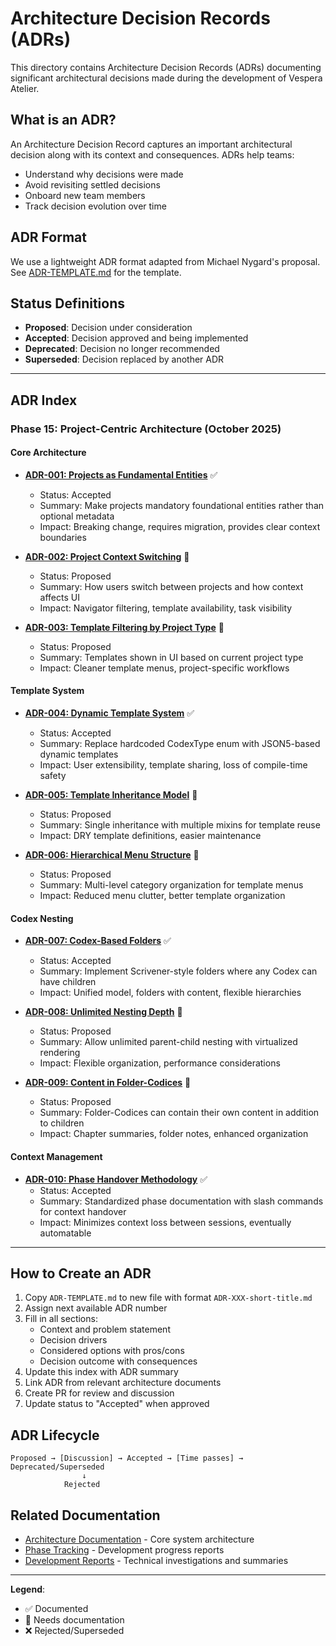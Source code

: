 # Architecture Decision Records (ADRs)

This directory contains Architecture Decision Records (ADRs) documenting significant architectural decisions made during the development of Vespera Atelier.

## What is an ADR?

An Architecture Decision Record captures an important architectural decision along with its context and consequences. ADRs help teams:
- Understand why decisions were made
- Avoid revisiting settled decisions
- Onboard new team members
- Track decision evolution over time

## ADR Format

We use a lightweight ADR format adapted from Michael Nygard's proposal. See [ADR-TEMPLATE.md](./ADR-TEMPLATE.md) for the template.

## Status Definitions

- **Proposed**: Decision under consideration
- **Accepted**: Decision approved and being implemented
- **Deprecated**: Decision no longer recommended
- **Superseded**: Decision replaced by another ADR

---

## ADR Index

### Phase 15: Project-Centric Architecture (October 2025)

#### Core Architecture

- **[ADR-001: Projects as Fundamental Entities](./ADR-001-projects-fundamental.md)** ✅
  - Status: Accepted
  - Summary: Make projects mandatory foundational entities rather than optional metadata
  - Impact: Breaking change, requires migration, provides clear context boundaries

- **[ADR-002: Project Context Switching](./ADR-002-project-context-switching.md)** 🚧
  - Status: Proposed
  - Summary: How users switch between projects and how context affects UI
  - Impact: Navigator filtering, template availability, task visibility

- **[ADR-003: Template Filtering by Project Type](./ADR-003-template-filtering.md)** 🚧
  - Status: Proposed
  - Summary: Templates shown in UI based on current project type
  - Impact: Cleaner template menus, project-specific workflows

#### Template System

- **[ADR-004: Dynamic Template System](./ADR-004-dynamic-templates.md)** ✅
  - Status: Accepted
  - Summary: Replace hardcoded CodexType enum with JSON5-based dynamic templates
  - Impact: User extensibility, template sharing, loss of compile-time safety

- **[ADR-005: Template Inheritance Model](./ADR-005-template-inheritance.md)** 🚧
  - Status: Proposed
  - Summary: Single inheritance with multiple mixins for template reuse
  - Impact: DRY template definitions, easier maintenance

- **[ADR-006: Hierarchical Menu Structure](./ADR-006-hierarchical-menus.md)** 🚧
  - Status: Proposed
  - Summary: Multi-level category organization for template menus
  - Impact: Reduced menu clutter, better template organization

#### Codex Nesting

- **[ADR-007: Codex-Based Folders](./ADR-007-codex-folders.md)** ✅
  - Status: Accepted
  - Summary: Implement Scrivener-style folders where any Codex can have children
  - Impact: Unified model, folders with content, flexible hierarchies

- **[ADR-008: Unlimited Nesting Depth](./ADR-008-unlimited-nesting.md)** 🚧
  - Status: Proposed
  - Summary: Allow unlimited parent-child nesting with virtualized rendering
  - Impact: Flexible organization, performance considerations

- **[ADR-009: Content in Folder-Codices](./ADR-009-folder-content.md)** 🚧
  - Status: Proposed
  - Summary: Folder-Codices can contain their own content in addition to children
  - Impact: Chapter summaries, folder notes, enhanced organization

#### Context Management

- **[ADR-010: Phase Handover Methodology](./ADR-010-phase-handover-methodology.md)** ✅
  - Status: Accepted
  - Summary: Standardized phase documentation with slash commands for context handover
  - Impact: Minimizes context loss between sessions, eventually automatable

---

## How to Create an ADR

1. Copy `ADR-TEMPLATE.md` to new file with format `ADR-XXX-short-title.md`
2. Assign next available ADR number
3. Fill in all sections:
   - Context and problem statement
   - Decision drivers
   - Considered options with pros/cons
   - Decision outcome with consequences
4. Update this index with ADR summary
5. Link ADR from relevant architecture documents
6. Create PR for review and discussion
7. Update status to "Accepted" when approved

## ADR Lifecycle

```
Proposed → [Discussion] → Accepted → [Time passes] → Deprecated/Superseded
                ↓
            Rejected
```

## Related Documentation

- [Architecture Documentation](../../architecture/) - Core system architecture
- [Phase Tracking](../phases/) - Development progress reports
- [Development Reports](../reports/) - Technical investigations and summaries

---

**Legend**:
- ✅ Documented
- 🚧 Needs documentation
- ❌ Rejected/Superseded
